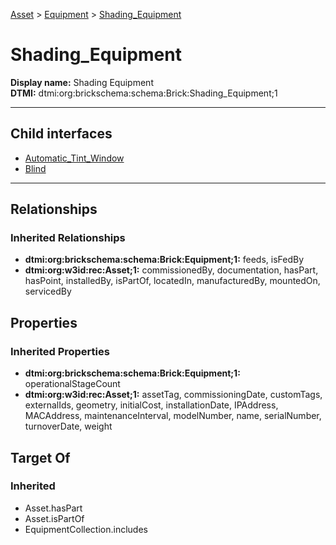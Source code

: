 [Asset](../../Asset.md) > [Equipment](../Equipment.md) > [Shading_Equipment](.)
# Shading_Equipment

**Display name:** Shading Equipment<br />
**DTMI:** dtmi:org:brickschema:schema:Brick:Shading_Equipment;1

---


## Child interfaces
* [Automatic_Tint_Window](Automatic_Tint_Window.md)
* [Blind](Blind.md)

---
## Relationships
### Inherited Relationships
* **dtmi:org:brickschema:schema:Brick:Equipment;1:** feeds, isFedBy
* **dtmi:org:w3id:rec:Asset;1:** commissionedBy, documentation, hasPart, hasPoint, installedBy, isPartOf, locatedIn, manufacturedBy, mountedOn, servicedBy
## Properties
### Inherited Properties
* **dtmi:org:brickschema:schema:Brick:Equipment;1:** operationalStageCount
* **dtmi:org:w3id:rec:Asset;1:** assetTag, commissioningDate, customTags, externalIds, geometry, initialCost, installationDate, IPAddress, MACAddress, maintenanceInterval, modelNumber, name, serialNumber, turnoverDate, weight
## Target Of
### Inherited
* Asset.hasPart
* Asset.isPartOf
* EquipmentCollection.includes
